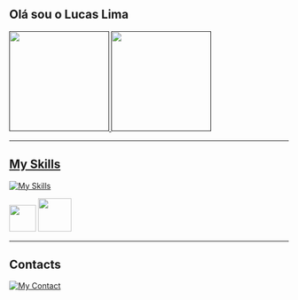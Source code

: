## Olá sou o Lucas Lima

<div>
  <a href=""/>

  <img height="180em" src="https://github-readme-stats.vercel.app/api?username=lucaslima2018&show_icons=true&theme=dracula"/>
  <img height="180em" src="https://github-readme-stats.vercel.app/api/top-langs/?username=lucaslima2018&layout=compact&size_weight=0.5&count_weight=0.5&theme=dracula"/>
</div>
<hr/>

<div>
  <h2>My Skills</h2>

  [![My Skills](https://skillicons.dev/icons?i=java,html,css,js,react,ts,nodejs,materialui,firebase,mysql,postgres,postman)](https://skillicons.dev)

  <img src="https://upload.wikimedia.org/wikipedia/commons/2/2f/Google_Apps_Script.svg" style="height: 48px; witdh: 48px; border: 2px;"/>

  <img src="https://debouge.co.uk/wp-content/uploads/2023/09/Google-workspace-logo-and-icons.png" style="height: 60px; witdh: 120px;"/>
  
</div>

<hr/>

<div>
  <h2>Contacts</h2>

  <a href="https://www.linkedin.com/in/lucas-lima-791442196" target="_blank"> [![My Contact](https://skillicons.dev/icons?i=linkedin)](https://www.linkedin.com/in/lucas-lima-791442196) </a>
  
</div>
